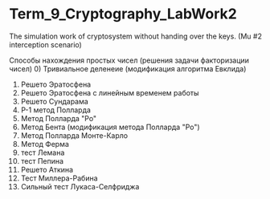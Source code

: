 # Term_9_Cryptography_LabWork2
The simulation work of cryptosystem without handing over the keys. (Mu #2 interception scenario)

Способы нахождения простых чисел (решения задачи факторизации чисел)
0) Тривиальное деленеие (модификация алгоритма Евклида)
1) Решето Эратосфена 
2) Решето Эратосфена с линейным временем работы
3) Решето Сундарама
4) Р-1 метод Полларда
5) Метод Полларда "Ро"
6) Метод Бента (модификация метода Полларда "Ро")
7) Метод Полларда Монте-Карло
8) Метод Ферма
9) тест Лемана
10) тест Пепина
11) Решето Аткина
12) Тест Миллера-Рабина
13) Сильный тест Лукаса-Селфриджа
